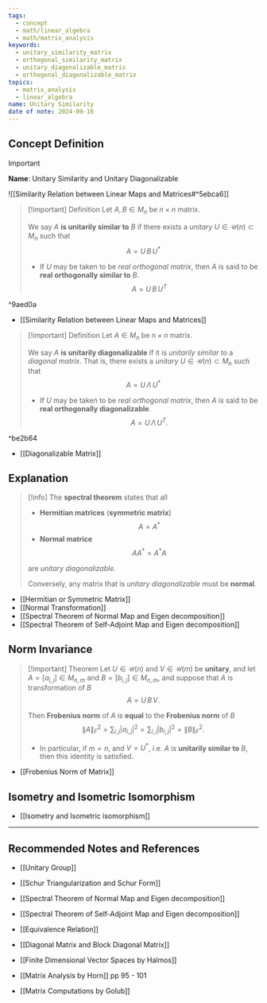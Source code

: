 ```yaml
---
tags:
  - concept
  - math/linear_algebra
  - math/matrix_analysis
keywords:
  - unitary_similarity_matrix
  - orthogonal_similarity_matrix
  - unitary_diagonalizable_matrix
  - orthogonal_diagonalizable_matrix
topics:
  - matrix_analysis
  - linear_algebra
name: Unitary Similarity
date of note: 2024-09-16
---
```


## Concept Definition

>[!important]
>**Name**: Unitary Similarity and Unitary Diagonalizable

![[Similarity Relation between Linear Maps and Matrices#^5ebca6]]

>[!important] Definition
>Let $A, B\in M_{n}$ be $n\times n$ matrix. 
>
>We say $A$ **is unitarily similar to** $B$ if there exists a *unitary* $U\in \mathcal{U}(n) \subset M_{n}$ such that 
>$$
> A = U\,B\,U^{*}
>$$
>- If $U$ may be taken to be *real orthogonal matrix*, then $A$ is said to be **real orthogonally similar to** $B$. $$A = U\,B\,U^{T}$$

^9aed0a

- [[Similarity Relation between Linear Maps and Matrices]]


>[!important] Definition
>Let $A \in M_{n}$ be $n\times n$ matrix. 
>
>We say $A$ **is unitarily diagonalizable**  if it is *unitarily similar to* a *diagonal matrix*. That is, there exists a *unitary* $U\in \mathcal{U}(n) \subset M_{n}$ such that 
>$$
> A = U\,\Lambda\,U^{*}
>$$
>- If $U$ may be taken to be *real orthogonal matrix*, then $A$ is said to be **real orthogonally diagonalizable**. $$A = U\,\Lambda\,U^{T}.$$

^be2b64

- [[Diagonalizable Matrix]]

## Explanation

>[!info]
>The **spectral theorem** states that all
>-  **Hermitian matrices** (**symmetric matrix**)  $$A = A^{*}$$
>-  **Normal matrice** $$AA^{*} = A^{*}A$$
>
>are *unitary diagonalizable.*
>
>Conversely, any matrix that is *unitary diagonalizable* must be **normal**.

- [[Hermitian or Symmetric Matrix]]
- [[Normal Transformation]]
- [[Spectral Theorem of Normal Map and Eigen decomposition]]
- [[Spectral Theorem of Self-Adjoint Map and Eigen decomposition]]

## Norm Invariance 

>[!important] Theorem
>Let $U\in \mathcal{U}(n)$ and $V\in \mathcal{U}(m)$ be **unitary**, and let $A = [a_{i,j}]\in M_{n,m}$ and $B = [b_{i,j}]\in M_{n,m}$, and suppose that $A$ is transformation of $B$ $$A = U\,B\,V.$$
>
>Then **Frobenius norm** of $A$ is **equal** to the  **Frobenius norm** of $B$ 
>$$
>\lVert A \rVert_{F}^{2} = \sum_{i,j}|a_{i,j}|^2 = \sum_{i,j}|b_{i,j}|^2 = \lVert B \rVert_{F}^2.  
>$$
>- In particular, if $m=n$, and $V= U^{*}$, i.e. $A$ is **unitarily similar to** $B$, then this identity is satisfied.

- [[Frobenius Norm of Matrix]]




## Isometry and Isometric Isomorphism

- [[Isometry and Isometric isomorphism]]



-----------
##  Recommended Notes and References


- [[Unitary Group]]

- [[Schur Triangularization and Schur Form]]
- [[Spectral Theorem of Normal Map and Eigen decomposition]]
- [[Spectral Theorem of Self-Adjoint Map and Eigen decomposition]]
- [[Equivalence Relation]]

- [[Diagonal Matrix and Block Diagonal Matrix]]

- [[Finite Dimensional Vector Spaces by Halmos]]
- [[Matrix Analysis by Horn]] pp 95 - 101
- [[Matrix Computations by Golub]]
